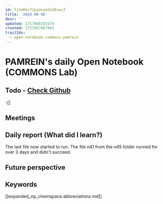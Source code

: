```yaml
---
id: fz3m6hcf1pyoxym2e38cwc3
title: '2024-06-06'
desc: ''
updated: 1717668102574
created: 1717667967942
traitIds:
  - open-notebook-commons-pamrein
---
```


# PAMREIN's daily Open Notebook (COMMONS Lab)

## Todo - [Check Github](https://github.com/orgs/commons-research/projects/2/views/1)
-[]


## Meetings



## Daily report (What did I learn?)
The last file now started to run. The file n41 from the n45 folder runned for over 3 days and didn't succeed. 


## Future perspective



## Keywords
[[expanded_np_chemspace.abbreviations.md]]
